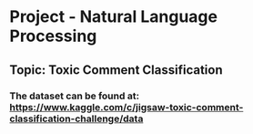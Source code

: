 # Project - Natural Language Processing

## Topic: Toxic Comment Classification

### The dataset can be found at: https://www.kaggle.com/c/jigsaw-toxic-comment-classification-challenge/data

